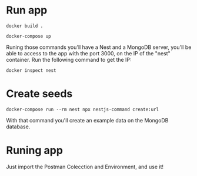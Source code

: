 # Run app
```
docker build .
```
```
docker-compose up
```
Runing those commands you'll have a Nest and a MongoDB server, you'll be able to access to the app with the port 3000, on the IP of the "nest" container.
Run the following command to get the IP:
```
docker inspect nest
```

# Create seeds
```
docker-compose run --rm nest npx nestjs-command create:url
```
With that command you'll create an example data on the MongoDB database.

# Runing app
Just import the Postman Colecction and Environment, and use it!